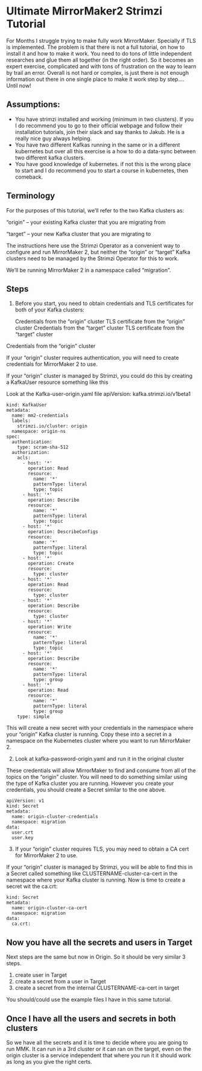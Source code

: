 
# Ultimate MirrorMaker2 Strimzi Tutorial

For Months I struggle trying to make fully work MirrorMaker. Specially if TLS is implemented. The problem is that there is not a full tutorial, on how to install it and how to make it work. You need to do tons of little independent researches and glue them all together (in the right order). So it becomes an expert exercise, complicated and with tons of frustration on the way to learn by trail an error. Overall is not hard or complex, is just there is not enough information out there in one single place to make it work step by step.... Until now!

## Assumptions:

- You have strimzi installed and working (minimum in two clusters). If you I do recommend you to go to their official webpage and follow their installation tutorials, join their slack and say thanks to Jakub. He is a really nice guy always helping.
- You have two different Kafkas running in the same or in a different kubernetes but over all this exercise is a how to do a data-sync between two different kafka clusters.
- You have good knowledge of kubernetes. if not this is the wrong place to start and I do recommend you to start a course in kubernetes, then comeback.

## Terminology
For the purposes of this tutorial, we’ll refer to the two Kafka clusters as:

“origin” – your existing Kafka cluster that you are migrating from

“target” – your new Kafka cluster that you are migrating to

The instructions here use the Strimzi Operator as a convenient way to configure and run MirrorMaker 2, but neither the “origin” or “target” Kafka clusters need to be managed by the Strimzi Operator for this to work.

We’ll be running MirrorMaker 2 in a namespace called “migration”.

## Steps

1. Before you start, you need to obtain credentials and TLS certificates for both of your Kafka clusters:

    Credentials from the “origin” cluster
    TLS certificate from the “origin” cluster
    Credentials from the “target” cluster
    TLS certificate from the “target” cluster

Credentials from the “origin” cluster

If your “origin” cluster requires authentication, you will need to create credentials for MirrorMaker 2 to use.

If your “origin” cluster is managed by Strimzi, you could do this by creating a KafkaUser resource something like this 

Look at the Kafka-user-origin.yaml file
apiVersion: kafka.strimzi.io/v1beta1
```
kind: KafkaUser
metadata:
  name: mm2-credentials
  labels:
    strimzi.io/cluster: origin
  namespace: origin-ns
spec:
  authentication:
    type: scram-sha-512
  authorization:
    acls:
      - host: '*'
        operation: Read
        resource:
          name: '*'
          patternType: literal
          type: topic
      - host: '*'
        operation: Describe
        resource:
          name: '*'
          patternType: literal
          type: topic
      - host: '*'
        operation: DescribeConfigs
        resource:
          name: '*'
          patternType: literal
          type: topic
      - host: '*'
        operation: Create
        resource:
          type: cluster
      - host: '*'
        operation: Read
        resource:
          type: cluster
      - host: '*'
        operation: Describe
        resource:
          type: cluster
      - host: '*'
        operation: Write
        resource:
          name: '*'
          patternType: literal
          type: topic
      - host: '*'
        operation: Describe
        resource:
          name: '*'
          patternType: literal
          type: group
      - host: '*'
        operation: Read
        resource:
          name: '*'
          patternType: literal
          type: group
    type: simple
```
This will create a new secret with your credentials in the namespace where your “origin” Kafka cluster is running. Copy these into a secret in a namespace on the Kubernetes cluster where you want to run MirrorMaker 2.

2. Look at kafka-password-origin.yaml and run it in the original cluster

These credentials will allow MirrorMaker to find and consume from all of the topics on the “origin” cluster. You will need to do something similar using the type of Kafka cluster you are running. However you create your credentials, you should create a Secret similar to the one above.

```
apiVersion: v1
kind: Secret
metadata:
  name: origin-cluster-credentials
  namespace: migration
data:
  user.crt
  user.key
``` 

3. If your “origin” cluster requires TLS, you may need to obtain a CA cert for MirrorMaker 2 to use.

If your “origin” cluster is managed by Strimzi, you will be able to find this in a Secret called something like CLUSTERNAME-cluster-ca-cert in the namespace where your Kafka cluster is running. Now is time to create a secret wit the ca.crt:
```
kind: Secret
metadata:
  name: origin-cluster-ca-cert
  namespace: migration
data:
  ca.crt:
```

## Now you have all the secrets and users in Target
   Next steps are the same but now in Origin. So it should be very similar 3 steps.

1. create user in Target
2. create a secret from a user in Target
3. create a secret from the internal CLUSTERNAME-ca-cert in target

You should/could use the example files I have in this same tutorial.

## Once I have all the users and secrets in both clusters

So we have all the secrets and it is time to decide where you are going to run MMK. It can run in a 3rd cluster or it can ran on the target, even on the origin cluster is a service independent that where you run it it should work as long as you give the right certs.



